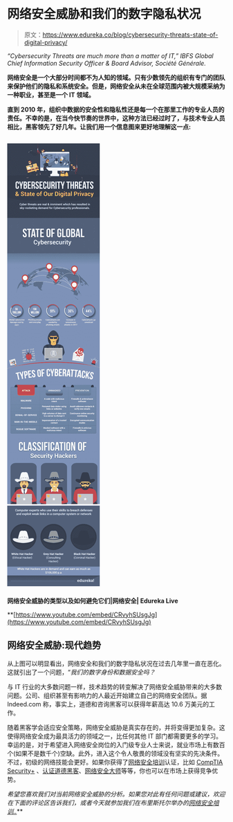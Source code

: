 # 网络安全威胁和我们的数字隐私状况

> 原文：<https://www.edureka.co/blog/cybersecurity-threats-state-of-digital-privacy/>

*“Cybersecurity Threats are much more than a matter of IT,” IBFS Global Chief Information Security Officer & Board Advisor, Société Générale.*

**网络安全是一个大部分时间都不为人知的领域。只有少数领先的组织有专门的团队来保护他们的隐私和系统安全。但是，网络安全从未在全球范围内被大规模采纳为一种职业，甚至是一个 IT 领域。**

**直到 2010 年，组织中数据的安全性和隐私性还是每一个在那里工作的专业人员的责任。不幸的是，在当今快节奏的世界中，这种方法已经过时了，与技术专业人员相比，黑客领先了好几年。让我们用一个信息图来更好地理解这一点:**

## **![Cybersecurity Threats | Edureka](img/482d861350d43dc7f34923b7ba48014c.png)**

****网络安全威胁的类型以及如何避免它们|网络安全| Edureka Live****

**[https://www.youtube.com/embed/CRvyhSUsgJg](https://www.youtube.com/embed/CRvyhSUsgJg)

## 网络安全威胁:现代趋势

从上图可以明显看出，网络安全和我们的数字隐私状况在过去几年里一直在恶化。这就引出了一个问题，“*我们的数字身份和数据安全吗？*

与 IT 行业的大多数问题一样，技术趋势的转变解决了网络安全威胁带来的大多数问题。公司、组织甚至有影响力的人最近开始建立自己的网络安全团队。据 Indeed.com 称，事实上，道德和咨询黑客可以获得年薪高达 10.6 万美元的工作。

随着黑客学会适应安全策略，网络安全威胁是真实存在的，并将变得更加复杂。这使得网络安全成为最具活力的领域之一，比任何其他 IT 部门都需要更多的学习。幸运的是，对于希望进入网络安全岗位的入门级专业人士来说，就业市场上有数百个(如果不是数千个)空缺。此外，进入这个令人敬畏的领域没有坚实的先决条件。不过，初级的网络技能会更好。如果你获得了[网络安全培训](https://www.edureka.co/cybersecurity-certification-training)认证，比如 [CompTIA Security+](https://www.edureka.co/comptia-security-plus-certification-training) 、[认证道德黑客](https://www.edureka.co/ceh-ethical-hacking-certification-course)、[网络安全大师](https://www.edureka.co/masters-program/cybersecurity-training)等等，你也可以在市场上获得竞争优势。

*希望您喜欢我们对当前网络安全威胁的分析。如果您对此有任何问题或建议，欢迎在下面的评论区告诉我们，或者今天就参加我们在布里斯托尔举办的[网络安全培训..](https://www.edureka.co/cybersecurity-certification-training-bristol)***